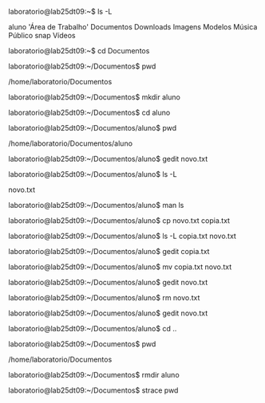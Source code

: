 laboratorio@lab25dt09:~$ ls -L

aluno  'Área de Trabalho'   Documentos   Downloads   Imagens   Modelos   Música   Público   snap   Vídeos

laboratorio@lab25dt09:~$ cd Documentos

laboratorio@lab25dt09:~/Documentos$ pwd

/home/laboratorio/Documentos

laboratorio@lab25dt09:~/Documentos$ mkdir aluno

laboratorio@lab25dt09:~/Documentos$ cd aluno

laboratorio@lab25dt09:~/Documentos/aluno$ pwd

/home/laboratorio/Documentos/aluno

laboratorio@lab25dt09:~/Documentos/aluno$ gedit novo.txt

laboratorio@lab25dt09:~/Documentos/aluno$ ls -L

novo.txt

laboratorio@lab25dt09:~/Documentos/aluno$ man ls

laboratorio@lab25dt09:~/Documentos/aluno$ cp novo.txt copia.txt

laboratorio@lab25dt09:~/Documentos/aluno$ ls -L
copia.txt  novo.txt

laboratorio@lab25dt09:~/Documentos/aluno$ gedit copia.txt

laboratorio@lab25dt09:~/Documentos/aluno$ mv copia.txt novo.txt

laboratorio@lab25dt09:~/Documentos/aluno$ gedit novo.txt

laboratorio@lab25dt09:~/Documentos/aluno$ rm novo.txt

laboratorio@lab25dt09:~/Documentos/aluno$ gedit novo.txt

laboratorio@lab25dt09:~/Documentos/aluno$ cd ..

laboratorio@lab25dt09:~/Documentos$ pwd

/home/laboratorio/Documentos

laboratorio@lab25dt09:~/Documentos$ rmdir aluno

laboratorio@lab25dt09:~/Documentos$ strace pwd

